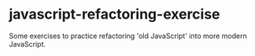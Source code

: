 # javascript-refactoring-exercise


Some exercises to practice refactoring 'old JavaScript' into more modern JavaScript.
